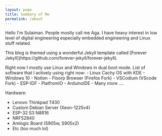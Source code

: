 ```yaml
---
layout: page
title: Summary of Me
permalink: /about
---
```


Hello I'm Sulaiman. People mostly call me Aga. 
I have heavy interest in low level of digital engineering especially embedded engineering and Linux stuff related.
<p></p>
This blog is themed using a wonderful Jekyll template called [Forever Jekyll](https://github.com/forever-jekyll/forever-jekyll).  
<p></p>
Right now I mostly use Linux and Windows in dual boot mode.
List of software that I actively using right now:
- Linux Cachy OS with KDE
- Windows 10
- Notion
- Floorp Browser (Firefox Fork)
- VSCodium (VScode Fork)
- ESP-IDF
- PlatfromIO
- ArduinoIDE
- Many more .... 

Hardware:
- Lenovo Thinkpad T430
- Custom Debian Server (Xeon-1225v4)
- ESP-32 S3 N8R16
- NRF52840
- Amlogic Board (S905w, S905x2)
- Etc (too much lol)

